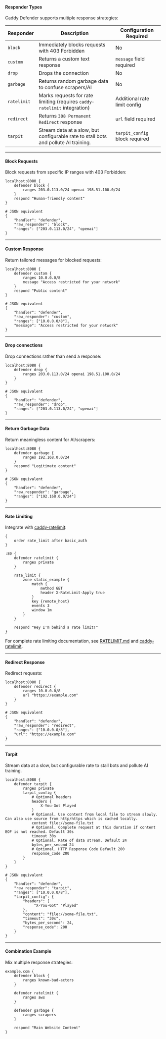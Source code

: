 #### **Responder Types**

Caddy Defender supports multiple response strategies:

| Responder   | Description                                                                         | Configuration Required         |
|-------------|-------------------------------------------------------------------------------------|--------------------------------|
| `block`     | Immediately blocks requests with 403 Forbidden                                      | No                             |
| `custom`    | Returns a custom text response                                                      | `message` field required       |
| `drop`      | Drops the connection                                                                | No                             |
| `garbage`   | Returns random garbage data to confuse scrapers/AI                                  | No                             |
| `ratelimit` | Marks requests for rate limiting (requires `caddy-ratelimit` integration)           | Additional rate limit config   |
| `redirect`  | Returns `308 Permanent Redirect` response                                           | `url` field required           |
| `tarpit`    | Stream data at a slow, but configurable rate to stall bots and pollute AI training. | `tarpit_config` block required |

---

#### **Block Requests**

Block requests from specific IP ranges with 403 Forbidden:

```caddyfile
localhost:8080 {
    defender block {
        ranges 203.0.113.0/24 openai 198.51.100.0/24
    }
    respond "Human-friendly content"
}

# JSON equivalent
{
    "handler": "defender",
    "raw_responder": "block",
    "ranges": ["203.0.113.0/24", "openai"]
}
```

---

#### **Custom Response**

Return tailored messages for blocked requests:

```caddyfile
localhost:8080 {
    defender custom {
        ranges 10.0.0.0/8
        message "Access restricted for your network"
    }
    respond "Public content"
}

# JSON equivalent
{
    "handler": "defender",
    "raw_responder": "custom",
    "ranges": ["10.0.0.0/8"],
    "message": "Access restricted for your network"
}
```

---

#### **Drop connections**

Drop connections rather than send a response:

```caddyfile
localhost:8080 {
    defender drop {
        ranges 203.0.113.0/24 openai 198.51.100.0/24
    }
}

# JSON equivalent
{
    "handler": "defender",
    "raw_responder": "drop",
    "ranges": ["203.0.113.0/24", "openai"]
}
```

---

#### **Return Garbage Data**

Return meaningless content for AI/scrapers:

```caddyfile
localhost:8080 {
    defender garbage {
        ranges 192.168.0.0/24
    }
    respond "Legitimate content"
}

# JSON equivalent
{
    "handler": "defender",
    "raw_responder": "garbage",
    "ranges": ["192.168.0.0/24"]
}
```

---

#### **Rate Limiting**

Integrate with [caddy-ratelimit](https://github.com/mholt/caddy-ratelimit):

```caddyfile
{
	order rate_limit after basic_auth
}

:80 {
	defender ratelimit {
		ranges private
	}

	rate_limit {
		zone static_example {
			match {
				method GET
				header X-RateLimit-Apply true
			}
			key {remote_host}
			events 3
			window 1m
		}
	}

	respond "Hey I'm behind a rate limit!"
}
```

For complete rate limiting documentation,
see [RATELIMIT.md](./ratelimit.md) and [caddy-ratelimit](https://github.com/mholt/caddy-ratelimit).

---

#### **Redirect Response**

Redirect requests:

```caddyfile
localhost:8080 {
    defender redirect {
        ranges 10.0.0.0/8
        url "https://example.com"
    }
}

# JSON equivalent
{
    "handler": "defender",
    "raw_responder": "redirect",
    "ranges": ["10.0.0.0/8"],
    "url": "https://example.com"
}
```

---

#### **Tarpit**

Stream data at a slow, but configurable rate to stall bots and pollute AI training.

```caddyfile
localhost:8080 {
    defender tarpit {
        ranges private
        tarpit_config {
            # Optional headers
            headers {
                X-You-Got Played
            }
            # Optional. Use content from local file to stream slowly. Can also use source from http/https which is cached locally.
            content file://some-file.txt
            # Optional. Complete request at this duration if content EOF is not reached. Default 30s
            timeout 30s
            # Optional. Rate of data stream. Default 24
            bytes_per_second 24
            # Optional. HTTP Response Code Default 200
            response_code 200
        }
    }
}

# JSON equivalent
{
    "handler": "defender",
    "raw_responder": "tarpit",
    "ranges": ["10.0.0.0/8"],
    "tarpit_config": {
        "headers": {
             "X-You-Got" "Played"
        },
        "content": "file://some-file.txt",
        "timeout": "30s",
        "bytes_per_second": 24,
        "response_code": 200
    }
}
```

---

#### **Combination Example**

Mix multiple response strategies:
```caddyfile
example.com {
    defender block {
        ranges known-bad-actors
    }
    
    defender ratelimit {
        ranges aws
    }
    
    defender garbage {
        ranges scrapers
    }
    
    respond "Main Website Content"
}
```
